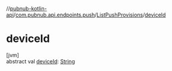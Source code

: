 //[pubnub-kotlin-api](../../../index.md)/[com.pubnub.api.endpoints.push](../index.md)/[ListPushProvisions](index.md)/[deviceId](device-id.md)

# deviceId

[jvm]\
abstract val [deviceId](device-id.md): [String](https://kotlinlang.org/api/core/kotlin-stdlib/kotlin/-string/index.html)

